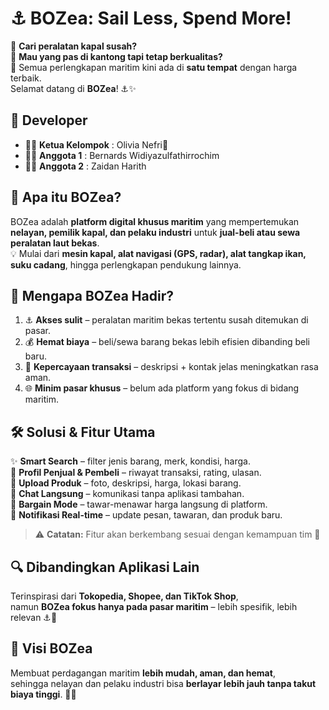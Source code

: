 # ⚓ BOZea: Sail Less, Spend More!

🚤 **Cari peralatan kapal susah?**  
💸 **Mau yang pas di kantong tapi tetap berkualitas?**  
🌊 Semua perlengkapan maritim kini ada di **satu tempat** dengan harga terbaik.  
Selamat datang di **BOZea**! ⚓✨

## 👥 Developer

- 👩‍✈️ **Ketua Kelompok** : Olivia Nefri👑
- 🧑‍💻 **Anggota 1** : Bernards Widiyazulfathirrochim
- 🧑‍💻 **Anggota 2** : Zaidan Harith

## 🌟 Apa itu BOZea?

BOZea adalah **platform digital khusus maritim** yang mempertemukan **nelayan, pemilik kapal, dan pelaku industri** untuk **jual-beli atau sewa peralatan laut bekas**.  
💡 Mulai dari **mesin kapal, alat navigasi (GPS, radar), alat tangkap ikan, suku cadang**, hingga perlengkapan pendukung lainnya.

## 🚩 Mengapa BOZea Hadir?

1. ⚓ **Akses sulit** – peralatan maritim bekas tertentu susah ditemukan di pasar.
2. 💰 **Hemat biaya** – beli/sewa barang bekas lebih efisien dibanding beli baru.
3. 🤝 **Kepercayaan transaksi** – deskripsi + kontak jelas meningkatkan rasa aman.
4. 🌐 **Minim pasar khusus** – belum ada platform yang fokus di bidang maritim.

## 🛠️ Solusi & Fitur Utama

✨ **Smart Search** – filter jenis barang, merk, kondisi, harga.  
👤 **Profil Penjual & Pembeli** – riwayat transaksi, rating, ulasan.  
📸 **Upload Produk** – foto, deskripsi, harga, lokasi barang.  
💬 **Chat Langsung** – komunikasi tanpa aplikasi tambahan.  
🤝 **Bargain Mode** – tawar-menawar harga langsung di platform.  
🔔 **Notifikasi Real-time** – update pesan, tawaran, dan produk baru.

> ⚠️ **Catatan:** Fitur akan berkembang sesuai dengan kemampuan tim 🚀

## 🔍 Dibandingkan Aplikasi Lain

Terinspirasi dari **Tokopedia, Shopee, dan TikTok Shop**,  
namun **BOZea fokus hanya pada pasar maritim** – lebih spesifik, lebih relevan ⚓🌊

## 🎯 Visi BOZea

Membuat perdagangan maritim **lebih mudah, aman, dan hemat**,  
sehingga nelayan dan pelaku industri bisa **berlayar lebih jauh tanpa takut biaya tinggi**. 🚢✨
